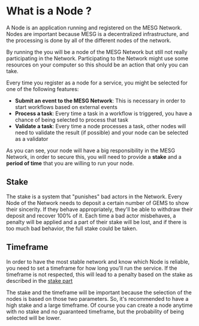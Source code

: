 # What is a Node ?

A Node is an application running and registered on the MESG Network. Nodes are important because MESG is a decentralized infrastructure, and the processing is done by all of the different nodes of the network.

By running the  you will be a node of the MESG Network but still not really participating in the Network. Participating to the Network might use some resources on your computer so this should be an action that only you can take.

Every time you register as a node for a service, you might be selected for one of the following features:

* **Submit an event to the MESG Network**: This is necessary in order to start workflows based on external events
* **Process a task**: Every time a task in a workflow is triggered, you have a chance of being selected to process that task
* **Validate a task**: Every time a node processes a task, other nodes will need to validate the result \(if possible\) and your node can be selected as a validator

As you can see, your node will have a big responsibility in the MESG Network, in order to secure this, you will need to provide a **stake** and a **period of time** that you are willing to run your node.

## Stake

The stake is a system that "punishes" bad actors in the Network. Every Node of the Network needs to deposit a certain number of GEMS to show their sincerity. If they behave appropriately, they'll be able to withdraw their deposit and recover 100% of it. Each time a bad actor misbehaves, a penalty will be applied and a part of their stake will be lost, and if there is too much bad behavior, the full stake could be taken.

## Timeframe

In order to have the most stable network and know which Node is reliable, you need to set a timeframe for how long you'll run the service. If the timeframe is not respected, this will lead to a penalty based on the stake as described in the [stake part](what-is-a-node.md#stake)

The stake and the timeframe will be important because the selection of the nodes is based on those two parameters. So, it's recommended to have a high stake and a large timeframe. Of course you can create a node anytime with no stake and no guaranteed timeframe, but the probability of being selected will be lower.

